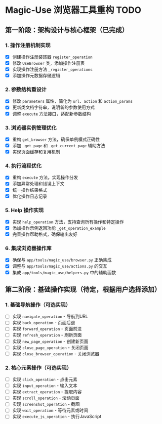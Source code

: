 # Magic-Use 浏览器工具重构 TODO

## 第一阶段：架构设计与核心框架（已完成）

### 1. 操作注册机制实现
- [x] 创建操作注册装饰器 `register_operation`
- [x] 修改 `UseBrowser` 类，添加操作注册表
- [x] 实现操作注册方法 `_register_operations`
- [x] 添加操作元数据存储逻辑

### 2. 参数结构重设计
- [x] 修改 `parameters` 属性，简化为 `url`、`action` 和 `action_params`
- [x] 更新类文档字符串，说明新的参数使用方式
- [x] 调整 `execute` 方法接口，适配新参数结构

### 3. 浏览器实例管理优化
- [x] 重构 `get_browser` 方法，确保单例模式正确性
- [x] 添加 `_get_page` 和 `_get_current_page` 辅助方法
- [x] 实现页面缓存和复用机制

### 4. 执行流程优化
- [x] 重构 `execute` 方法，实现操作分发
- [x] 添加异常处理和错误上下文
- [x] 统一操作结果格式
- [x] 优化操作日志记录

### 5. Help 操作实现
- [x] 实现 `help_operation` 方法，支持查询所有操作和特定操作
- [x] 添加操作示例返回功能 `_get_operation_example`
- [x] 完善操作帮助格式，确保输出友好

### 6. 集成浏览器操作库
- [x] 确保与 `app/tools/magic_use/browser.py` 正确集成
- [x] 调整与 `app/tools/magic_use/actions.py` 的交互
- [x] 集成 `app/tools/magic_use/helpers.py` 中的辅助函数

## 第二阶段：基础操作实现（待定，根据用户选择添加）

### 1. 基础导航操作（可选实现）
- [ ] 实现 `navigate_operation` - 导航到URL
- [ ] 实现 `back_operation` - 页面后退
- [ ] 实现 `forward_operation` - 页面前进
- [ ] 实现 `refresh_operation` - 刷新页面
- [ ] 实现 `new_page_operation` - 创建新页面
- [ ] 实现 `close_page_operation` - 关闭页面
- [ ] 实现 `close_browser_operation` - 关闭浏览器

### 2. 核心元素操作（可选实现）
- [ ] 实现 `click_operation` - 点击元素
- [ ] 实现 `input_operation` - 输入文本
- [ ] 实现 `extract_operation` - 提取内容
- [ ] 实现 `scroll_operation` - 滚动页面
- [ ] 实现 `screenshot_operation` - 截图
- [ ] 实现 `wait_operation` - 等待元素或时间
- [ ] 实现 `execute_js_operation` - 执行JavaScript

